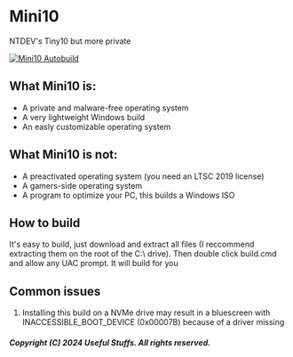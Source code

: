 # Mini10
NTDEV's Tiny10 but more private

[![Mini10 Autobuild](https://github.com/all3n/Mini10/actions/workflows/release.yml/badge.svg?branch=main)](https://github.com/all3n/Mini10/actions/workflows/release.yml)

## What Mini10 is:
- A private and malware-free operating system
- A very lightweight Windows build
- An easly customizable operating system

## What Mini10 is not:
- A preactivated operating system (you need an LTSC 2019 license)
- A gamers-side operating system
- A program to optimize your PC, this builds a Windows ISO

## How to build
It's easy to build, just download and extract all files (I reccommend extracting them on the root of the C:\ drive).
Then double click build.cmd and allow any UAC prompt. It will build for you

## Common issues
1. Installing this build on a NVMe drive may result in a bluescreen with INACCESSIBLE_BOOT_DEVICE (0x00007B) because of a driver missing

##### Copyright (C) 2024 Useful Stuffs. All rights reserved.
